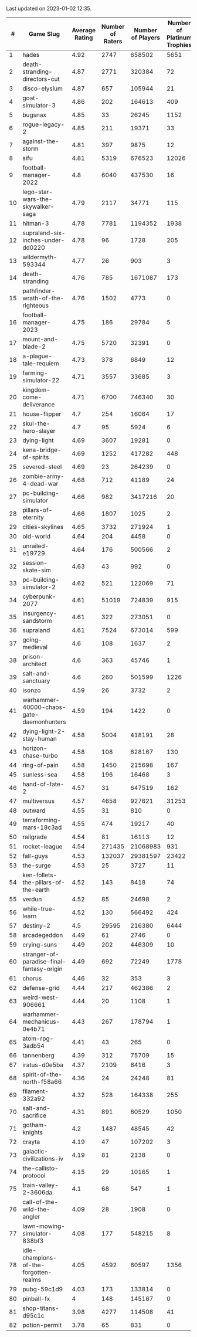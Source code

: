 Last updated on 2023-01-02 12:35.


|#|Game Slug|Average Rating|Number of Raters|Number of Players|Number of Platinum Trophies|Max Rarity (%)|
|---|---|---|---|---|---|---|
|1|hades|4.92|2747|658502|5651|89|
|2|death-stranding-directors-cut|4.87|2771|320384|72|89|
|3|disco-elysium|4.87|657|105944|21|28|
|4|goat-simulator-3|4.86|202|164613|409|91|
|5|bugsnax|4.85|33|26245|1152|97|
|6|rogue-legacy-2|4.85|211|19371|33|3|
|7|against-the-storm|4.81|397|9875|12|35|
|8|sifu|4.81|5319|676523|12026|96|
|9|football-manager-2022|4.8|6040|437530|16|49|
|10|lego-star-wars-the-skywalker-saga|4.79|2117|34771|115|97|
|11|hitman-3|4.78|7781|1194352|1938|47|
|12|supraland-six-inches-under-dd0220|4.78|96|1728|205|99|
|13|wildermyth-593344|4.77|26|903|3|14|
|14|death-stranding|4.76|785|1671087|173|91|
|15|pathfinder-wrath-of-the-righteous|4.76|1502|4773|0|48|
|16|football-manager-2023|4.75|186|29784|5|79|
|17|mount-and-blade-2|4.75|5720|32391|0|21|
|18|a-plague-tale-requiem|4.73|378|6849|12|91|
|19|farming-simulator-22|4.71|3557|33685|3|77|
|20|kingdom-come-deliverance|4.71|6700|746340|30|30|
|21|house-flipper|4.7|254|16064|17|94|
|22|skul-the-hero-slayer|4.7|95|5924|6|96|
|23|dying-light|4.69|3607|19281|0|95|
|24|kena-bridge-of-spirits|4.69|1252|417282|448|94|
|25|severed-steel|4.69|23|264239|0|0.1|
|26|zombie-army-4-dead-war|4.68|712|41189|24|67|
|27|pc-building-simulator|4.66|982|3417216|20|48|
|28|pillars-of-eternity|4.66|1807|1025|2|80|
|29|cities-skylines|4.65|3732|271924|1|72|
|30|old-world|4.64|204|4458|0|83|
|31|unrailed-e19729|4.64|176|500566|2|7|
|32|session-skate-sim|4.63|43|992|0|25|
|33|pc-building-simulator-2|4.62|521|122069|71|74|
|34|cyberpunk-2077|4.61|51019|724839|915|64|
|35|insurgency-sandstorm|4.61|322|273051|0|6|
|36|supraland|4.61|7524|673014|599|99|
|37|going-medieval|4.6|108|1637|2|66|
|38|prison-architect|4.6|363|45746|1|31|
|39|salt-and-sanctuary|4.6|260|501599|1226|83|
|40|isonzo|4.59|26|3732|2|58|
|41|warhammer-40000-chaos-gate-daemonhunters|4.59|194|1422|0|73|
|42|dying-light-2-stay-human|4.58|5004|418191|28|5|
|43|horizon-chase-turbo|4.58|108|628167|130|88|
|44|ring-of-pain|4.58|1450|215698|167|96|
|45|sunless-sea|4.58|196|16468|3|36|
|46|hand-of-fate-2|4.57|31|647519|162|72|
|47|multiversus|4.57|4658|927621|31253|76|
|48|outward|4.55|31|810|0|72|
|49|terraforming-mars-18c3ad|4.55|474|19217|40|47|
|50|railgrade|4.54|81|16113|12|98|
|51|rocket-league|4.54|271435|21068983|931|77|
|52|fall-guys|4.53|132037|29381597|23422|8|
|53|the-surge|4.53|25|3727|11|94|
|54|ken-follets-the-pillars-of-the-earth|4.52|143|8418|74|46|
|55|verdun|4.52|85|24698|2|75|
|56|while-true-learn|4.52|130|566492|424|93|
|57|destiny-2|4.5|29595|216380|6444|94|
|58|arcadegeddon|4.49|61|2746|0|91|
|59|crying-suns|4.49|202|446309|10|65|
|60|stranger-of-paradise-final-fantasy-origin|4.49|692|72249|1778|98|
|61|chorus|4.46|32|353|3|86|
|62|defense-grid|4.44|217|462386|2|80|
|63|weird-west-906661|4.44|20|1108|1|84|
|64|warhammer-mechanicus-0e4b71|4.43|267|178794|1|25|
|65|atom-rpg-3adb54|4.41|43|265|0|97|
|66|tannenberg|4.39|312|75709|15|88|
|67|iratus-d0e5ba|4.37|2109|8416|3|85|
|68|spirit-of-the-north-f58a66|4.36|24|24248|81|64|
|69|filament-332a92|4.32|528|164338|255|93|
|70|salt-and-sacrifice|4.31|891|60529|1050|91|
|71|gotham-knights|4.2|1487|48545|42|23|
|72|crayta|4.19|47|107202|3|23|
|73|galactic-civilizations-iv|4.19|81|2138|0|80|
|74|the-callisto-protocol|4.15|29|10165|1|93|
|75|train-valley-2-3606da|4.1|68|547|1|89|
|76|call-of-the-wild-the-angler|4.09|28|1908|0|56|
|77|lawn-mowing-simulator-838bf3|4.08|177|548215|8|85|
|78|idle-champions-of-the-forgotten-realms|4.05|4592|60597|1356|16|
|79|pubg-59c1d9|4.03|173|133814|0|73|
|80|pinball-fx|4|148|145167|0|85|
|81|shop-titans-d95c1c|3.98|4277|114508|41|97|
|82|potion-permit|3.78|65|831|0|98|
